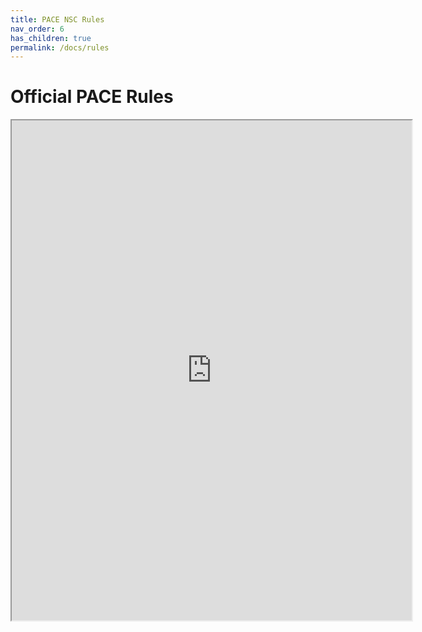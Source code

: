 ```yaml
---
title: PACE NSC Rules
nav_order: 6
has_children: true
permalink: /docs/rules
---
```


# Official PACE Rules

<iframe src="https://drive.google.com/file/d/1D0Ap0ZfV5MoHzrjcFbN1W_3xjnnIMIsJ/preview" width="640" height="800"></iframe>
